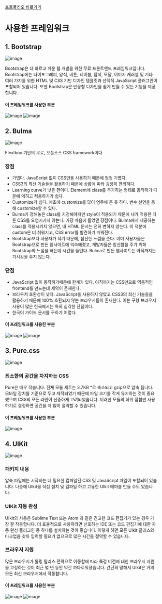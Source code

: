 [포트폴리오 바로가기](https://yuri0407.github.io/hybrid_m_portfolio/)

# 사용한 프레임워크

## 1. Bootstrap

![image](https://user-images.githubusercontent.com/94339489/196033562-9ee8a9ab-ab5a-41e5-a94e-e9f3df23daa4.jpg)

Bootstrap은 더 빠르고 쉬운 웹 개발을 위한 무료 프론트엔드 프레임워크입니다.
Bootstrap에는 타이포그래피, 양식, 버튼, 테이블, 탐색, 모달, 이미지 캐러셀 및 기타 여러 가지를 위한 HTML 및 CSS 기반 디자인 템플릿과 선택적 JavaScript 플러그인이 포함되어 있습니다.
또한 Bootstrap은 반응형 디자인을 쉽게 만들 수 있는 기능을 제공합니다.


#### 이 프레임워크를 사용한 부분
![image](https://user-images.githubusercontent.com/94339489/196012762-5b332816-c5a0-41d3-ab97-4454990938df.jpg)
![image](https://user-images.githubusercontent.com/94339489/196012791-ad2ace91-fc35-4ebc-969d-a1a7caaecd7c.jpg)

## 2. Bulma

![image](https://user-images.githubusercontent.com/94339489/196033574-d6081a8f-b5fb-41f8-be1d-b87676e4b178.jpg)

Flextbox 기반의 무료, 오픈소스 CSS framework이다.

### 장점

* 가볍다. JavaScript 없이 CSS만을 사용하기 때문에 엄청 가볍다.
* CSS3의 최신 기술들을 활용하기 때문에 상황에 따라 굉장히 편리하다.
* Learning curve가 낮은 편이다. Element에 class를 추가하는 형태로 동작하기 때문에 익히고 적용하기가 쉽다.
* Customize가 쉽다. 애초에 customize를 많이 염두에 둔 듯 하다. 변수 선언을 통해 customize할 수 있다.
* Bulma가 정해놓은 class를 지정해야지만 style이 적용되기 때문에 내가 적용한 다른 CSS를 오염시키지 않는다. 가장 마음에 들었던 장점이다. Bulma에서 제공하는 class를 적용시키지 않으면, 내 HTML 문서는 전혀 변하지 않는다. 이 덕분에 custom은 더 쉬워지고, CSS error를 발견하기 쉬워진다.
* Bootstrap보다 사용자가 적기 때문에, 참신한 느낌을 준다. 이미 사용자들은 Bootstrap으로 만든 웹사이트에 익숙해졌고, 개발자들은 참신함을 주기 위해 Bootstrap의 느낌을 빼는데 시간을 들인다. Bulma로 만든 웹사이트는 아직까지는 기시감을 주지 않는다.

### 단점

* JavaScript 없이 동작하기때문에 한계가 있다. 아직까지는 CSS만으로 역동적인 frontend를 만드는데 제약이 존재한다.
* 브라우저 호환성이 낮다. JavaScript를 사용하지 않았고 CSS3의 최신 기술들을 활용하기 때문에 100% 호환되지 않는 브라우저들이 존재한다. 이는 구형 브라우저 사용이 많은 한국에서는 특히 심각한 단점이다.
* 한국어 가이드 문서를 구하기 어렵다.

#### 이 프레임워크를 사용한 부분
![image](https://user-images.githubusercontent.com/94339489/196012799-e30d0395-0ffc-420e-ad8b-7fa84408dbab.jpg)
![image](https://user-images.githubusercontent.com/94339489/196012819-52c59d99-97e8-42e6-8f43-d7e93c1f5e26.jpg)


## 3. Pure.css

![image](https://user-images.githubusercontent.com/94339489/196033583-01db6082-c2ff-4573-82a4-5a026f851c55.jpg)

### 최소한의 공간을 차지하는 CSS

Pure은 매우 작습니다. 전체 모듈 세트는 3.7KB *로 축소되고 gzip으로 압축 됩니다.
모바일 장치를 기준으로 두고 제작되었기 때문에 파일 크기를 작게 유지하는 것이 중요했으며 CSS의 모든 라인이 신중하게 고려되었습니다.
이러한 모듈의 하위 집합만 사용하기로 결정하면 공간을 더 많이 절약할 수 있습니다.

#### 이 프레임워크를 사용한 부분
![image](https://user-images.githubusercontent.com/94339489/196012843-cd57b674-a222-448b-8f9e-6eef834c8317.jpg)


## 4. UIKit

![image](https://user-images.githubusercontent.com/94339489/196033597-2a5e992d-90ef-4354-b429-53b379417625.jpg)

### 패키지 내용

압축 파일에는 시작하는 데 필요한 컴파일된 CSS 및 JavaScript 파일이 포함되어 있습니다.
나중에 UIkit을 직접 설치 및 컴파일 하고 고유한 UIkit 테마를 만들 수도 있습니다.

### UIKit 자동 완성

UIkit의 사용은 Sublime Text 또는 Atom 과 같은 견고한 코드 편집기가 있는 경우 가장 잘 작동합니다.
더 효율적으로 사용하려면 선호하는 IDE 또는 코드 편집기에 대한 자동 완성 플러그인 중 하나를 설치하는 것이 좋습니다.
이렇게 하면 모든 UIkit 클래스와 마크업을 찾아 입력할 필요가 없으므로 많은 시간을 절약할 수 있습니다.

### 브라우저 지원

많은 브라우저가 롤링 릴리스 전략으로 이동함에 따라 특정 버전에 대한 브라우저 지원을 고정하는 것이 최근 몇 년 동안 약간 까다로워졌습니다.
간단히 말해서 UIkit은 거의 모든 최신 브라우저에서 작동합니다.


#### 이 프레임워크를 사용한 부분
![image](https://user-images.githubusercontent.com/94339489/196013083-c472843f-1f96-4d31-b188-66a92f0fe320.jpg)
![image](https://user-images.githubusercontent.com/94339489/196013088-b3f375d1-4352-4de1-81aa-08c03981277f.jpg)

